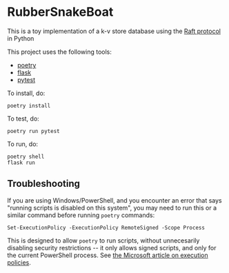# RubberSnakeBoat

This is a toy implementation of a k-v store database using the [Raft protocol](https://raft.github.io/) in Python

This project uses the following tools:
- [poetry](https://python-poetry.org/docs/)
- [flask](https://flask.palletsprojects.com)
- [pytest](https://docs.pytest.org)

To install, do:

```commandline
poetry install
```

To test, do:

```commandline
poetry run pytest
```

To run, do:

```commandline
poetry shell
flask run
```


## Troubleshooting

If you are using Windows/PowerShell, and you encounter an error that says "running scripts is disabled on this system", you may need to run this or a similar command before running `poetry` commands:

```commandline
Set-ExecutionPolicy -ExecutionPolicy RemoteSigned -Scope Process
```

This is designed to allow `poetry` to run scripts, without unnecesarily disabling security restrictions -- it only allows signed scripts, and only for the current PowerShell process. See [the Microsoft article on execution policies](https://learn.microsoft.com/en-us/powershell/module/microsoft.powershell.core/about/about_execution_policies?view=powershell-7.3).
